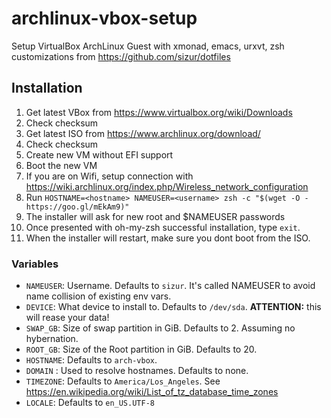 # archlinux-vbox-setup
Setup VirtualBox ArchLinux Guest with xmonad, emacs, urxvt, zsh customizations from https://github.com/sizur/dotfiles

## Installation

1. Get latest VBox from https://www.virtualbox.org/wiki/Downloads
2. Check checksum
3. Get latest ISO from https://www.archlinux.org/download/
4. Check checksum
5. Create new VM without EFI support
6. Boot the new VM
7. If you are on Wifi, setup connection with https://wiki.archlinux.org/index.php/Wireless_network_configuration
8. Run `HOSTNAME=<hostname> NAMEUSER=<username> zsh -c "$(wget -O - https://goo.gl/mEkAm9)"`
9. The installer will ask for new root and $NAMEUSER passwords
10. Once presented with oh-my-zsh successful installation, type `exit`.
11. When the installer will restart, make sure you dont boot from the ISO.

### Variables

* `NAMEUSER`: Username. Defaults to `sizur`. It's called NAMEUSER to avoid name collision of existing env vars.
* `DEVICE`: What device to install to. Defaults to `/dev/sda`. **ATTENTION:** this will rease your data!
* `SWAP_GB`: Size of swap partition in GiB. Defaults to 2. Assuming no hybernation.
* `ROOT_GB`: Size of the Root partition in GiB. Defaults to 20.
* `HOSTNAME`: Defaults to `arch-vbox`.
* `DOMAIN` : Used to resolve hostnames. Defaults to none.
* `TIMEZONE`: Defaults to `America/Los_Angeles`. See https://en.wikipedia.org/wiki/List_of_tz_database_time_zones
* `LOCALE`: Defaults to `en_US.UTF-8`
